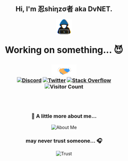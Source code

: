 <!DOCTYPE html>
<!-- ---------------------------------------------------------------------------------------------------- -->
<div align="center">
    <h2>Hi, I'm 忍shiηzσ者 aka DvNET.</h2>
    <img src="https://github.com/0xAbdulKhalid/0xAbdulKhalid/raw/main/assets/mdImages/about_me.gif" alt="Profile Image"
        width="50px">
    <br>
    <p style="font-size:28px;"><b>Working on something... 😈</b></p>
    <h3>
        <img src="https://github.com/0xAbdulKhalid/0xAbdulKhalid/raw/main/assets/mdImages/handshake.gif" alt="Handshake"
            width="80"><br>
        <a href="https://discord.com/users/1083102293496451108"><img
                src="https://img.shields.io/badge/Discord-%235865F2.svg?style=for-the-badge&logo=discord&logoColor=white"
                alt="Discord"></a>
        <a href="https://twitter.com/PahasaraDv"><img
                src="https://img.shields.io/badge/Twitter-%231DA1F2.svg?style=for-the-badge&logo=Twitter&logoColor=white"
                alt="Twitter"></a>
        <a href="https://stackoverflow.com/users/12632079"><img
                src="https://img.shields.io/badge/-Stackoverflow-FE7A16?style=for-the-badge&logo=stack-overflow&logoColor=white"
                alt="Stack Overflow"></a><br>
        <img src="https://komarev.com/ghpvc/?username=Pahasara&color=blue" alt="Visitor Count">
    </h3>
    <br> <br>
</div>
<!-- ---------------------------------------------------------------------------------------------------- -->

<div align="center">
    <h3 style="padding:0;"><b>👻 A little more about me...</b></h3>
    <img src="https://github.com/Pahasara/Pahasara/assets/46932317/04652437-027f-4824-8ac2-7cc092b2141f" alt="About Me"
        width="560">
</div>
<!-- ---------------------------------------------------------------------------------------------------- -->

<div align="center">
    <h3 style="padding:0;"><b> may never trust someone... 🎧</b></h3>
    <img src="https://github.com/Pahasara/Pahasara/assets/46932317/9cd6fa24-d8ac-46fe-807c-1536f07dd597" alt="Trust"
        width="560">
</div>
<!-- ---------------------------------------------------------------------------------------------------- -->
